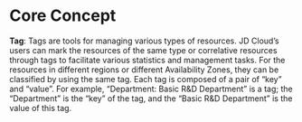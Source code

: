 # Core Concept

**Tag**: Tags are tools for managing various types of resources. JD Cloud’s users can mark the resources of the same type or correlative resources through tags to facilitate various statistics and management tasks. For the resources in different regions or different Availability Zones, they can be classified by using the same tag. Each tag is composed of a pair of “key” and “value”.
For example, “Department: Basic R&D Department” is a tag; the “Department” is the “key” of the tag, and the “Basic R&D Department” is the value of this tag.